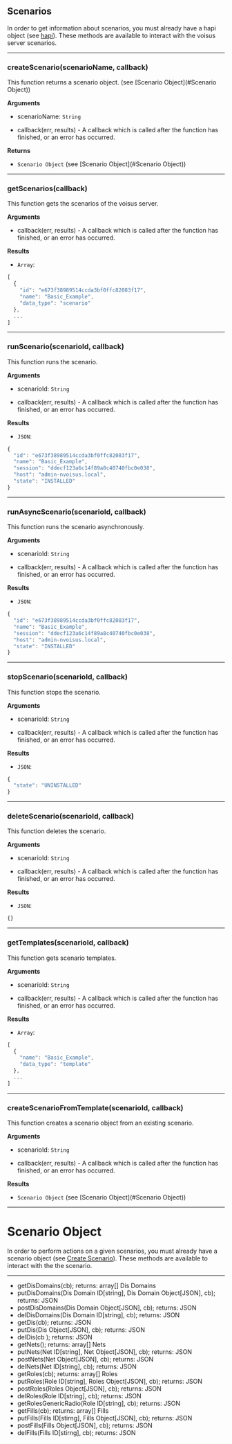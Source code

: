 ## Scenarios

In order to get information about scenarios, you must already have a hapi object (see [hapi][docs_hapi]). These methods are available to interact with the voisus server scenarios.

---------------------------------------

### createScenario(scenarioName, callback)

This function returns a scenario object. (see [Scenario Object](#Scenario Object))

__Arguments__

* scenarioName: `String`

* callback(err, results) - A callback which is called after the function has finished, or an error has occurred.

__Returns__

* `Scenario Object` (see [Scenario Object](#Scenario Object))

---------------------------------------

### getScenarios(callback)

This function gets the scenarios of the voisus server.

__Arguments__

* callback(err, results) - A callback which is called after the function has finished, or an error has occurred.

__Results__

* `Array`:

```javascript
[
  {
    "id": "e673f38989514ccda3bf0ffc82083f17",
    "name": "Basic_Example",
    "data_type": "scenario"
  },
  ...
]
```

---------------------------------------

### runScenario(scenarioId, callback)

This function runs the scenario.

__Arguments__

* scenarioId: `String`

* callback(err, results) - A callback which is called after the function has finished, or an error has occurred.

__Results__

* `JSON`:

```javascript
{
  "id": "e673f38989514ccda3bf0ffc82083f17",
  "name": "Basic_Example",
  "session": "ddecf123a6c14f89a8c40740fbc0e038",
  "host": "admin-nvoisus.local",
  "state": "INSTALLED"
}
```

---------------------------------------

### runAsyncScenario(scenarioId, callback)

This function runs the scenario asynchronously.

__Arguments__

* scenarioId: `String`

* callback(err, results) - A callback which is called after the function has finished, or an error has occurred.

__Results__

* `JSON`:

```javascript
{
  "id": "e673f38989514ccda3bf0ffc82083f17",
  "name": "Basic_Example",
  "session": "ddecf123a6c14f89a8c40740fbc0e038",
  "host": "admin-nvoisus.local",
  "state": "INSTALLED"
}
```

---------------------------------------

### stopScenario(scenarioId, callback)

This function stops the scenario.

__Arguments__

* scenarioId: `String`

* callback(err, results) - A callback which is called after the function has finished, or an error has occurred.

__Results__

* `JSON`:

```javascript
{
  "state": "UNINSTALLED"
}
```

---------------------------------------

### deleteScenario(scenarioId, callback)

This function deletes the scenario.

__Arguments__

* scenarioId: `String`

* callback(err, results) - A callback which is called after the function has finished, or an error has occurred.

__Results__

* `JSON`:

```javascript
{}
```

---------------------------------------

### getTemplates(scenarioId, callback)

This function gets scenario templates.

__Arguments__

* scenarioId: `String`

* callback(err, results) - A callback which is called after the function has finished, or an error has occurred.

__Results__

* `Array`:

```javascript
[
  {
    "name": "Basic_Example",
    "data_type": "template"
  },
  ...
]
```

---------------------------------------

### createScenarioFromTemplate(scenarioId, callback)

This function creates a scenario object from an existing scenario.

__Arguments__

* scenarioId: `String`

* callback(err, results) - A callback which is called after the function has finished, or an error has occurred.

__Results__

* `Scenario Object` (see [Scenario Object](#Scenario Object))

---------------------------------------

# Scenario Object

In order to perform actions on a given scenarios, you must already have a scenario object (see [Create Scenario](#createScenario)). These methods are available to interact with the the scenario.

---------------------------------------

* getDisDomains(cb); returns: array[] Dis Domains
* putDisDomains(Dis Domain ID[string], Dis Domain Object[JSON], cb); returns: JSON
* postDisDomains(Dis Domain Object[JSON], cb); returns: JSON
* delDisDomains(Dis Domain ID[string], cb); returns: JSON
* getDis(cb); returns: JSON
* putDis(Dis Object[JSON], cb); returns: JSON
* delDis(cb ); returns: JSON
* getNets(); returns: array[] Nets
* putNets(Net ID[string], Net Object[JSON], cb); returns: JSON
* postNets(Net Object[JSON], cb); returns: JSON
* delNets(Net ID[string], cb); returns: JSON
* getRoles(cb); returns: array[] Roles
* putRoles(Role ID[string], Roles Object[JSON], cb); returns: JSON
* postRoles(Roles Object[JSON], cb); returns: JSON
* delRoles(Role ID[string], cb); returns: JSON
* getRolesGenericRadio(Role ID[string], cb); returns: JSON
* getFills(cb); returns: array[] Fills
* putFills(Fills ID[stirng], Fills Object[JSON], cb); returns: JSON
* postFills(Fills Object[JSON], cb); returns: JSON
* delFills(Fills ID[stirng], cb); returns: JSON

[docs_hapi]: https://github.com/astilabs/node-voisus/blob/master/docs/hapi.md


